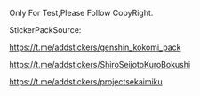 Only For Test,Please Follow CopyRight.

StickerPackSource:

https://t.me/addstickers/genshin_kokomi_pack

https://t.me/addstickers/ShiroSeijotoKuroBokushi

https://t.me/addstickers/projectsekaimiku